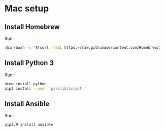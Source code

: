 # Mac setup

## Install Homebrew

Run:

```bash
/bin/bash -c "$(curl -fsSL https://raw.githubusercontent.com/Homebrew/install/HEAD/install.sh)"
```

## Install Python 3

Run:

```bash
brew install python
pip3 install --user 'passlib[bcrypt]'
```

## Install Ansible

Run:

```bash
pip3.9 install ansible
```
